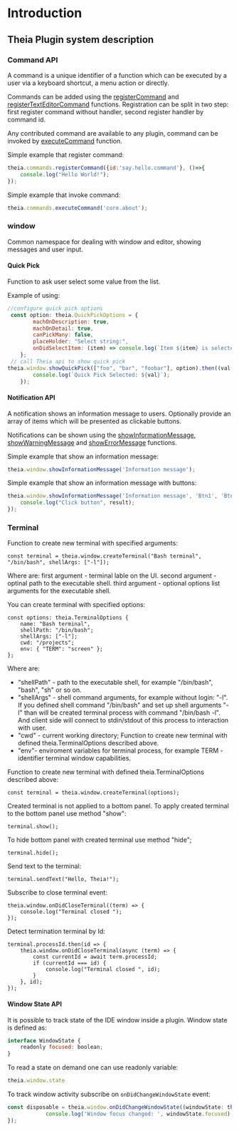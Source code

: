 # Introduction

## Theia Plugin system description

### Command API

 A command is a unique identifier of a function which
 can be executed by a user via a keyboard shortcut, a
 menu action or directly.

Commands can be added using the [registerCommand](#commands.registerCommand) and
[registerTextEditorCommand](#commands.registerTextEditorCommand) functions.
Registration can be split in two step: first register command without handler, second register handler by command id.

Any contributed command are available to any plugin, command can be invoked by [executeCommand](#commands.executeCommand) function.

Simple example that register command:

```javascript
theia.commands.registerCommand({id:'say.hello.command'}, ()=>{
    console.log("Hello World!");
});
```

Simple example that invoke command:

```javascript
theia.commands.executeCommand('core.about');
```

### window

Common namespace for dealing with window and editor, showing messages and user input.

#### Quick Pick

Function to ask user select some value from the list.

Example of using:

```javascript
//configure quick pick options
 const option: theia.QuickPickOptions = {
        machOnDescription: true,
        machOnDetail: true,
        canPickMany: false,
        placeHolder: "Select string:",
        onDidSelectItem: (item) => console.log(`Item ${item} is selected`)
    };
 // call Theia api to show quick pick
theia.window.showQuickPick(["foo", "bar", "foobar"], option).then((val: string[] | undefined) => {
        console.log(`Quick Pick Selected: ${val}`);
    });
```

#### Notification API

 A notification shows an information message to users.
 Optionally provide an array of items which will be presented as clickable buttons.

 Notifications can be shown using the [showInformationMessage](#window.showInformationMessage),
 [showWarningMessage](#window.showWarningMessage) and [showErrorMessage](#window.showErrorMessage) functions.

Simple example that show an information message:

```javascript
theia.window.showInformationMessage('Information message');
```

Simple example that show an information message with buttons:

```javascript
theia.window.showInformationMessage('Information message', 'Btn1', 'Btn2').then(result => {
    console.log("Click button", result);
});
```
### Terminal

Function to create new terminal with specified arguments:

    const terminal = theia.window.createTerminal("Bash terminal", "/bin/bash", shellArgs: ["-l"]);

Where are:
    first argument - terminal lable on the UI.
    second argument - optinal path to the executable shell.
    third argument - optional options list arguments for the executable shell.

You can create terminal with specified options:

    const options: theia.TerminalOptions {
		name: "Bash terminal",
		shellPath: "/bin/bash";
        shellArgs: ["-l"];
		cwd: "/projects";
		env: { "TERM": "screen" };
	};

Where are:
 - "shellPath" - path to the executable shell, for example "/bin/bash", "bash", "sh" or so on.
 - "shellArgs" - shell command arguments, for example without login: "-l". If you defined shell command "/bin/bash" and set up shell arguments "-l" than will be created terminal process with command "/bin/bash -l".
And client side will connect to stdin/stdout of this process to interaction with user.
 - "cwd" - current working directory;
Function to create new terminal with defined theia.TerminalOptions described above.
 - "env"- enviroment variables for terminal process, for example TERM - identifier terminal window capabilities.

Function to create new terminal with defined theia.TerminalOptions described above:

    const terminal = theia.window.createTerminal(options);

Created terminal is not applied to a bottom panel. To apply created terminal to the bottom panel use method "show":

    terminal.show();

To hide bottom panel with created terminal use method "hide";

    terminal.hide();

Send text to the terminal:

    terminal.sendText("Hello, Theia!");

Subscribe to close terminal event:

    theia.window.onDidCloseTerminal((term) => {
        console.log("Terminal closed ");
    });

Detect termination terminal by Id:

    terminal.processId.then(id => {
        theia.window.onDidCloseTerminal(async (term) => {
            const currentId = await term.processId;
            if (currentId === id) {
                console.log("Terminal closed ", id);
            }
        }, id);
    });

#### Window State API

It is possible to track state of the IDE window inside a plugin. Window state is defined as:

```javascript
interface WindowState {
    readonly focused: boolean;
}
```

To read a state on demand one can use readonly variable:

```javascript
theia.window.state
```

To track window activity subscribe on `onDidChangeWindowState` event:

```javascript
const disposable = theia.window.onDidChangeWindowState((windowState: theia.WindowState) => {
            console.log('Window focus changed: ', windowState.focused);
});
```
